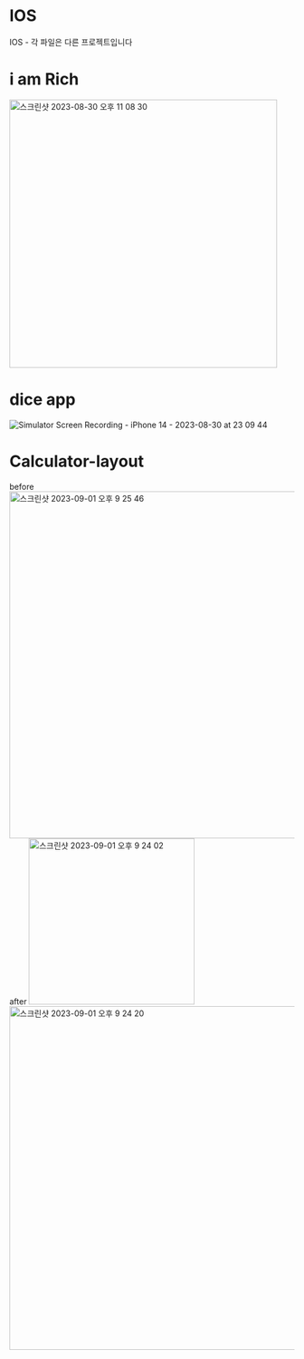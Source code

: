 # IOS
IOS - 각 파일은 다른 프로젝트입니다


# i am Rich
<img width="473" alt="스크린샷 2023-08-30 오후 11 08 30" src="https://github.com/PostDo/IOS/assets/143489897/320f7d32-a022-45a8-a7f4-541851cf2a4d">

# dice app
![Simulator Screen Recording - iPhone 14 - 2023-08-30 at 23 09 44](https://github.com/PostDo/IOS/assets/143489897/794443e8-ff7e-4a4f-b491-27495bd2452a)

# Calculator-layout
before <br>
<img width="612" alt="스크린샷 2023-09-01 오후 9 25 46" src="https://github.com/PostDo/IOS/assets/143489897/324ed2be-c43e-4b75-ab17-51ec9542f49f"> <br>
after
<img width="293" alt="스크린샷 2023-09-01 오후 9 24 02" src="https://github.com/PostDo/IOS/assets/143489897/1010641b-cf90-4498-877c-042adfc5f283">
<img width="606" alt="스크린샷 2023-09-01 오후 9 24 20" src="https://github.com/PostDo/IOS/assets/143489897/9291d8f7-ca54-427d-b438-6bf645c3e4e3">
